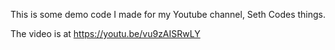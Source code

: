 This is some demo code I made for my Youtube channel, Seth Codes things.

The video is at https://youtu.be/vu9zAISRwLY
